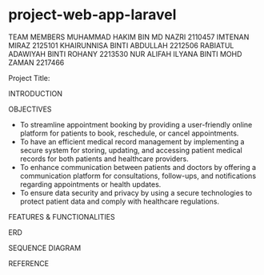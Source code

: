 # project-web-app-laravel

TEAM MEMBERS
MUHAMMAD HAKIM BIN MD NAZRI 2110457
IMTENAN MIRAZ 2125101
KHAIRUNNISA BINTI ABDULLAH 2212506
RABIATUL ADAWIYAH BINTI ROHANY 2213530
NUR ALIFAH ILYANA BINTI MOHD ZAMAN 2217466

Project Title:

INTRODUCTION

OBJECTIVES
- To streamline appointment booking by providing a user-friendly online platform for patients to book, reschedule, or cancel appointments.
- To have an efficient medical record management by implementing a secure system for storing, updating, and accessing patient medical records for both patients and healthcare providers.
- To enhance communication between patients and doctors by offering a communication platform for consultations, follow-ups, and notifications regarding appointments or health updates.
- To ensure data security and privacy by using a secure technologies to protect patient data and comply with healthcare regulations.

FEATURES & FUNCTIONALITIES

ERD

SEQUENCE DIAGRAM

REFERENCE






















































